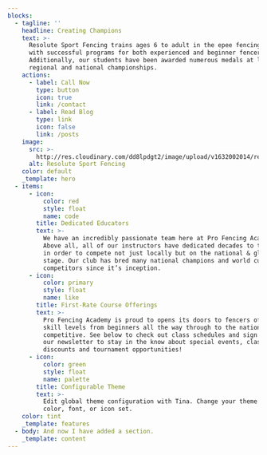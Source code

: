 ```yaml
---
blocks:
  - tagline: ''
    headline: Creating Champions
    text: >-
      Resolute Sport Fencing trains ages 6 to adult in the epee fencing weapon
      with successful programs for both experienced and beginner fencers.
      Additionally, our students have been awarded numerous medals at local,
      regional and national championships.
    actions:
      - label: Call Now
        type: button
        icon: true
        link: /contact
      - label: Read Blog
        type: link
        icon: false
        link: /posts
    image:
      src: >-
        http://res.cloudinary.com/dd8lpdgt2/image/upload/v1632002014/resolute_portrait_fovzct.png
      alt: Resolute Sport Fencing
    color: default
    _template: hero
  - items:
      - icon:
          color: red
          style: float
          name: code
        title: Dedicated Educators
        text: >-
          We have an incredibly passionate team here at Pro Fencing Academy.
          Above all, all of our instructors have dedicated decades to the sport
          in order to compete not just locally but on the national & global
          stage. Our club has bred many national champions and world cup
          competitors since it’s inception.
      - icon:
          color: primary
          style: float
          name: like
        title: First-Rate Course Offerings
        text: >-
          Pro Fencing Academy is proud to opens its doors to fencers of all
          skill levels from beginners all the way through to the nationally
          competitive. See below to check out class schedules and sign up for
          our newsletter to stay in the know about special events, class
          discounts and tournament opportunities!
      - icon:
          color: green
          style: float
          name: palette
        title: Configurable Theme
        text: >-
          Edit global theme configuration with Tina. Change your theme's primary
          color, font, or icon set.
    color: tint
    _template: features
  - body: And now I have added a section.
    _template: content
---
```


